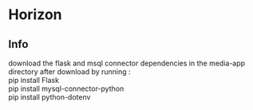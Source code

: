 # Horizon

## Info

download the flask and msql connector dependencies in the media-app directory after download by running :  
pip install Flask  
pip install mysql-connector-python  
pip install python-dotenv